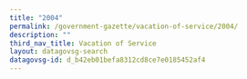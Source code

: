 ```yaml
---
title: "2004"
permalink: /government-gazette/vacation-of-service/2004/
description: ""
third_nav_title: Vacation of Service
layout: datagovsg-search
datagovsg-id: d_b42eb01befa8312cd8ce7e0185452af4
---
```

